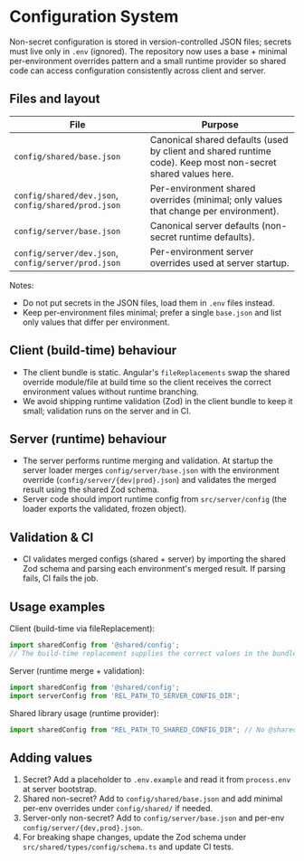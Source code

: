 # Configuration System

Non-secret configuration is stored in version-controlled JSON files; secrets must live only in `.env` (ignored).
The repository now uses a base + minimal per-environment overrides pattern and a small runtime provider
so shared code can access configuration consistently across client and server.

## Files and layout
| File | Purpose |
|------|---------|
| `config/shared/base.json` | Canonical shared defaults (used by client and shared runtime code). Keep most non-secret shared values here.
| `config/shared/dev.json`, `config/shared/prod.json` | Per-environment shared overrides (minimal; only values that change per environment).
| `config/server/base.json` | Canonical server defaults (non-secret runtime defaults).
| `config/server/dev.json`, `config/server/prod.json` | Per-environment server overrides used at server startup.

Notes:
- Do not put secrets in the JSON files, load them in `.env` files instead.
- Keep per-environment files minimal; prefer a single `base.json` and list only values that differ per environment.

## Client (build-time) behaviour
- The client bundle is static. Angular's `fileReplacements` swap the shared override module/file at build time so the client receives the correct environment values without runtime branching.
- We avoid shipping runtime validation (Zod) in the client bundle to keep it small; validation runs on the server and in CI.

## Server (runtime) behaviour
- The server performs runtime merging and validation.
At startup the server loader merges `config/server/base.json` with the environment override (`config/server/{dev|prod}.json`) and validates the merged result using the shared Zod schema.
- Server code should import runtime config from `src/server/config` (the loader exports the validated, frozen object).


## Validation & CI
- CI validates merged configs (shared + server) by importing the shared Zod schema and parsing each environment's merged result.
If parsing fails, CI fails the job.

## Usage examples
Client (build-time via fileReplacement):
```ts
import sharedConfig from '@shared/config';
// The build-time replacement supplies the correct values in the bundle.
```

Server (runtime merge + validation):
```ts
import sharedConfig from '@shared/config';
import serverConfig from 'REL_PATH_TO_SERVER_CONFIG_DIR';
```

Shared library usage (runtime provider):
```ts
import sharedConfig from "REL_PATH_TO_SHARED_CONFIG_DIR"; // No @shared alias allowed within shared library.
```

## Adding values
1. Secret? Add a placeholder to `.env.example` and read it from `process.env` at server bootstrap.
2. Shared non-secret? Add to `config/shared/base.json` and add minimal per-env overrides under `config/shared/` if needed.
3. Server-only non-secret? Add to `config/server/base.json` and per-env `config/server/{dev,prod}.json`.
4. For breaking shape changes, update the Zod schema under `src/shared/types/config/schema.ts` and update CI tests.
